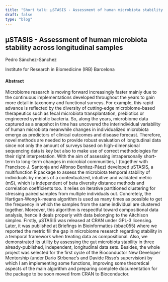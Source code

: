 ```yaml
---
title: "Short talk: µSTASIS - Assessment of human microbiota stability across longitudinal samples"
draft: false
type: "blog"
---
```


## µSTASIS - Assessment of human microbiota stability across longitudinal samples

Pedro Sánchez-Sánchez	

Institute for Research in Biomedicine (IRB) Barcelona	

#### Abstract

Microbiome research is moving forward increasingly faster mainly due to the continuous implementations developed throughout the years to gain more detail in taxonomy and functional surveys. For example, this rapid advance is reflected by the diversity of cutting-edge microbiome-based therapeutics such as fecal microbiota transplantation, prebiotics or engineered symbiotic bacteria. So, along the years, microbiome data captured as a snapshot in time has uncovered the interindividual variability of human microbiota meanwhile changes in individualized microbiota emerge as predictors of clinical outcomes and disease forecast. Therefore, novel methods are needed to provide robust evaluation of longitudinal data since not only the amount of surveys based on high-dimensional sequencing data is key but also to make use of correct methodologies for their right interpretation. With the aim of assessing intrapersonally short-term to long-term changes in microbial communities, I (together with Francisco J. Santonja and Alfonso Benítez-Páez) developed µSTASIS, a multifunction R package to assess the microbiota temporal stability of individuals by means of a contextualized, intuitive and validated metric (mS), which is independent of beta diversity distance methods and correlation coefficients too. It relies on iterative partitioned clustering for stressing paired samples from multiple individuals out. Concretely, the Hartigan-Wong k-means algorithm is used as many times as possible to get the frequency in which the samples from the same individual are clustered together. Moreover, this algorithm is respectful toward compositional data analysis, hence it deals properly with data belonging to the Aitchison simplex. Firstly, µSTASIS was released at CRAN under GPL-3 licensing. Later, it was published at Briefings in Bioinformatics (bbac055) where we reported the metric fill the gap in microbiome research regarding stability in a temporal framework when treating data as compositional. Also, we demonstrated its utility by assessing the gut microbiota stability in three already-published, independent, longitudinal data sets. Besides, the whole project was selected for the first cycle of the Bioconductor New Developer Mentorship (under Dario Strbenac’s and Davide Risso’s supervision) by which I am implementing some functions, improving some theoretical aspects of the main algorithm and preparing complete documentation for the package to be soon moved from CRAN to Bioconductor.
